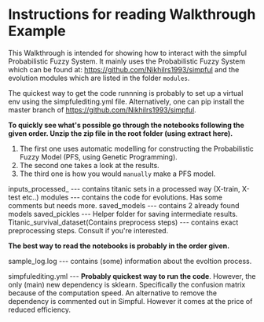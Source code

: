 # Instructions for reading Walkthrough Example


This Walkthrough is intended for showing how to interact with the simpful Probabilistic Fuzzy System. It mainly uses the Probabilistic Fuzzy System which can be found at: https://github.com/Nikhilrs1993/simpful and the evolution modules which are listed in the folder `modules`. 

The quickest way to get the code runnning is probably to set up a virtual env using the simpfulediting.yml file.
Alternatively, one can pip install the master branch of https://github.com/Nikhilrs1993/simpful.

**To quickly see what's possible go through the notebooks following the given order. Unzip the zip file in the root folder (using extract here).**

1. The first one uses automatic modelling for constructing the Probabilistic Fuzzy Model (PFS, using Genetic Programming).
2. The second one takes a look at the results.
3. The third one is how you would `manually` make a PFS model.


inputs_processed_ --- contains titanic sets in a processed way (X-train, X-test etc..)
modules --- contains the code for evolutions. Has some comments but needs more.
saved_models --- contains 2 already found models
saved_pickles --- Helper folder for saving intermediate results.
Titanic_survival_dataset(Contains preprocess steps) --- contains exact preprocessing steps. Consult if you're interested.

**The best way to read the notebooks is probably in the order given.**

sample_log.log --- contains (some) information about the evoltion process.

simpfulediting.yml --- **Probably quickest way to run the code**. However, the only (main) new dependency is sklearn. Specifically the confusion matrix because of the computation speed. An alternative to remove the dependency is commented out in Simpful. However it comes at the price of reduced efficiency.
